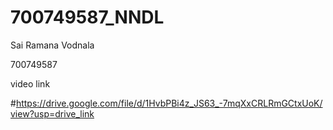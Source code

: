 # 700749587_NNDL
Sai Ramana Vodnala

700749587

video link

#https://drive.google.com/file/d/1HvbPBi4z_JS63_-7mqXxCRLRmGCtxUoK/view?usp=drive_link
